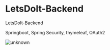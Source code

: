 # LetsDoIt-Backend
LetsDoIt-Backend

Springboot, Spring Security, thymeleaf, OAuth2

![unknown](https://user-images.githubusercontent.com/95167215/194896920-f658e68f-3771-4f89-909b-dfef4b3729d7.png)
